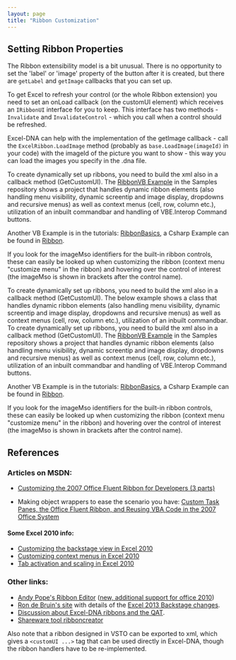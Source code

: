 ```yaml
---
layout: page
title: "Ribbon Customization"
---
```

## Setting Ribbon Properties

The Ribbon extensibility model is a bit unusual. There is no opportunity to set the 'label' or 'image' property of the button after it is created, but there are `getLabel` and `getImage` callbacks that you can set up.

To get Excel to refresh your control (or the whole Ribbon extension) you need to set an onLoad callback (on the customUI element) which receives an `IRibbonUI` interface for you to keep. This interface has two methods - `Invalidate` and `InvalidateControl` - which you call when a control should be refreshed.

Excel-DNA can help with the implementation of the getImage callback - call the `ExcelRibbon.LoadImage` method (probably as `base.LoadImage(imageId)` in your code) with the imageId of the picture you want to show - this way you can load the images you specify in the .dna file.

To create dynamically set up ribbons, you need to build the xml also in a callback method (GetCustomUI). The [RibbonVB Example](https://github.com/Excel-DNA/Samples/tree/master/RibbonVB) in the Samples repository shows a project that handles dynamic ribbon elements (also handling menu visibility, dynamic screentip and image display, dropdowns and recursive menus) 
as well as context menus (cell, row, column etc.), utilization of an inbuilt commandbar and handling of VBE.Interop Command buttons.

Another VB Example is in the tutorials: [RibbonBasics](https://github.com/Excel-DNA/Tutorials/tree/master/Fundamentals/RibbonBasics), a Csharp Example can be found in [Ribbon](https://github.com/Excel-DNA/Samples/tree/master/Ribbon).

If you look for the imageMso identifiers for the built-in ribbon controls, these can easily be looked up when customizing the ribbon (context menu "customize menu" in the ribbon) and hovering over the control of interest (the imageMso is shown in brackets after the control name).

To create dynamically set up ribbons, you need to build the xml also in a callback method (GetCustomUI). The below example shows a class that handles dynamic ribbon elements (also handling menu visibility, dynamic screentip and image display, dropdowns and recursive menus) 
as well as context menus (cell, row, column etc.), utilization of an inbuilt commandbar.
To create dynamically set up ribbons, you need to build the xml also in a callback method (GetCustomUI). The [RibbonVB Example](https://github.com/Excel-DNA/Samples/tree/master/RibbonVB) in the Samples repository shows a project that handles dynamic ribbon elements (also handling menu visibility, dynamic screentip and image display, dropdowns and recursive menus) 
as well as context menus (cell, row, column etc.), utilization of an inbuilt commandbar and handling of VBE.Interop Command buttons.

Another VB Example is in the tutorials: [RibbonBasics](https://github.com/Excel-DNA/Tutorials/tree/master/Fundamentals/RibbonBasics), a Csharp Example can be found in [Ribbon](https://github.com/Excel-DNA/Samples/tree/master/Ribbon).

If you look for the imageMso identifiers for the built-in ribbon controls, these can easily be looked up when customizing the ribbon (context menu "customize menu" in the ribbon) and hovering over the control of interest (the imageMso is shown in brackets after the control name).

## References

### Articles on MSDN:

- [Customizing the 2007 Office Fluent Ribbon for Developers (3 parts)](http://msdn.microsoft.com/en-us/library/aa338202(office.12).aspx)

- Making object wrappers to ease the scenario you have: [Custom Task Panes, the Office Fluent Ribbon, and Reusing VBA Code in the 2007 Office System](http://msdn.microsoft.com/en-us/library/bb194905(v=office.12).aspx)

#### Some Excel 2010 info:

- [Customizing the backstage view in Excel 2010](http://msdn.microsoft.com/en-us/library/ee815851(v=office.14).aspx)
- [Customizing context menus in Excel 2010](http://msdn.microsoft.com/en-us/library/ee691832(v=office.14).aspx)
- [Tab activation and scaling in Excel 2010](http://msdn.microsoft.com/en-us/library/ee691834(v=office.14).aspx)

### Other links:
- [Andy Pope's Ribbon Editor](http://www.andypope.info/vba/ribboneditor.htm) ([new, additional support for office 2010](http://www.andypope.info/vba/ribboneditor_2010.htm))
- [Ron de Bruin's site](https://www.rondebruin.nl/win/section2.htm) with details of the [Excel 2013 Backstage changes](http://www.rondebruin.nl/win/s2/win005.htm).
- [Discussion about Excel-DNA ribbons and the QAT](https://groups.google.com/forum/#!searchin/exceldna/qat/exceldna/hDocYCHy_Ao/SxnKUXDxiX8J).
- [Shareware tool ribboncreator](https://www.ribboncreator.de/en/)

Also note that a ribbon designed in VSTO can be exported to xml, which gives a `<customUI ...>` tag that can be used directly in Excel-DNA, though the ribbon handlers have to be re-implemented.
